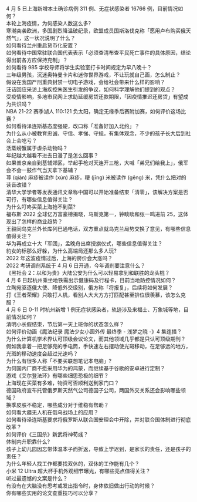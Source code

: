 4 月 5 日上海新增本土确诊病例 311 例、无症状感染者 16766 例，目前情况如何？  
本轮上海疫情，为何感染人数这么多?  
寒潮突袭欧洲，多国剧烈降温破纪录，欧盟成员国斯洛伐克称「愿用卢布购买俄天然气」，这一状况说明了什么？  
如何看待兰州重启货币化安置？  
如何看待中国常驻联合国代表表示「必须查清布查平民死亡事件的具体原因，结论得出前各方应保持克制」？  
如何看待 985 学校导师将学生实验室打卡时间规定为早八晚十？  
三年级男孩，沉迷奥特曼卡片和迷你世界游戏，不让玩就自己画，怎么制止？  
假设在我国严刑重典封禁一切电子游戏，会给社会带来什么样的影响？  
汪诘回应采访上海疾控朱医生引发的争议，如何科学理解他们提到的观点？  
受疫情影响，多地市民网上求助延缓房贷还款期限，「因疫情推迟还房贷」有望成为共识吗？  
NBA 21-22 赛季湖人 110:121 负太阳，确定无缘季后赛附加赛，如何评价这场比赛？  
如何看待泽连斯基态度强硬，改口称「准备好加入北约」？  
为什么从小被教育忠诚、守信、孝悌、守规，有集体观念，不少的孩子长大后到社会上会吃亏？  
活蒸螃蟹属于虐杀动物吗？  
年纪越大越看不进去日漫了是怎么回事？  
如果普京亲自到基辅郊区，举起手枪对天连开三枪，大喊「弟兄们给我上」，俄军会不会一鼓作气当天拿下基辅？  
荨 (qián) 麻疹被读作 (xún) 麻疹，粳 (jīng) 米被读作 (gēng) 米，凭什么把对的读音改错？  
清华大学学者等发表通讯文章称中国可以开始准备结束「清零」，该解决方案是否可行，有哪些信息值得关注？  
为什么叮咚买菜上海抢不到菜?  
福布斯 2022 全球亿万富豪榜揭晓，马斯克第一，钟睒睒和张一鸣进前 25，这体现出了怎样的商业趋势？  
王毅同乌克兰外长库列巴通电话，双方重点就乌克兰局势交换了意见，有哪些信息值得关注？  
华为再成立十大「军团」，孟晚舟出席授旗仪式，哪些信息值得关注？  
豹女的标那么好躲，为什么高端局还那么多人玩?  
2022 年这波疫情过后，上海的房价会大涨吗？  
2022 考研调剂系统于 4 月 6 日开通，今年调剂要注意什么？  
《黑社会 2：以和为贵》大陆公安为什么可以轻易拿到和联胜的龙头棍？  
4 月 6 日起杭州乘坐地铁需出示健康码及行程卡，目前当地防控情况如何？  
立陶宛驱逐俄大使、降低外交级别，俄方称「将报复」，后续将如何发展？  
打《王者荣耀》只敢打人机，看别人大大方方打匹配甚至排位很羡慕，该怎么克服？  
4 月 6 日 0-11 时杭州新增 1 例无症状感染者，轨迹涉及来福士、万象城等地，目前情况如何？  
清明小长假结束，节后第一天上班你的状态怎么样？  
如何评价动画《魔法纪录 魔法少女小圆外传 最终季 - 浅梦之晓 -》4 集连播？  
为什么计算机学术界认可顶级会议论文，而其他领域几乎都是只认可顶级期刊？  
假如我拿着一把足够亮的手电筒，手快速左右摆动使光斑移动，在足够远的地方，光斑的移动速度会超过光速吗？  
为什么有很多人称「不要买联想笔记本电脑」?  
为何国内厂商不愿采用华为的鸿蒙，而继续基于谷歌的安卓进行定制？  
游戏《艾尔登法环》有哪些细思恐极的细节？  
上海现在买菜有多难，物资可否顺利送到家门口？  
德国政府宣布托管俄罗斯天然气公司德国子公司，两国外交关系还会影响哪些领域？  
换季皮肤不稳定，哪些成分对于维稳有帮助？  
如何看大疆无人机在俄乌战场上的应用？  
如何看待泽连斯基要求将俄罗斯从联合国安理会中开除，并对联合国体制进行彻底改革？  
如何评价《三国杀》新武将神荀彧？  
体制内升职靠什么?  
孩子上幼儿园因忘带体温本子而折返，导致上学迟到，是家长的责任，还是孩子的责任？  
为什么年轻人找工作都要找双休的，双休的工作能有几个？  
小米 12 Ultra 超大杯手机外观细节曝光，有哪些亮点值得关注？  
听过最遗憾的文案是什么？  
有没有在大脑没有思考或发出指令时，身体依旧做出行动的时候？  
你有哪些实用的论文查重技巧可以分享？  
